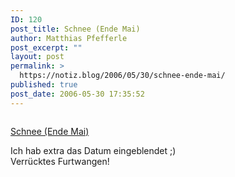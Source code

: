 ```yaml
---
ID: 120
post_title: Schnee (Ende Mai)
author: Matthias Pfefferle
post_excerpt: ""
layout: post
permalink: >
  https://notiz.blog/2006/05/30/schnee-ende-mai/
published: true
post_date: 2006-05-30 17:35:52
---
```

<!-- wp:image {"align":"right","linkDestination":"custom"} -->
<figure class="wp-block-image alignright"><a href="http://www.flickr.com/photos/pfefferle/156504084/"><img src="http://static.flickr.com/51/156504084_846a65d9ed_m.jpg" alt=""/></a></figure>
<!-- /wp:image -->

<!-- wp:paragraph -->
<p><a href="http://www.flickr.com/photos/pfefferle/156504084/">Schnee (Ende Mai)</a></p>
<!-- /wp:paragraph -->

<!-- wp:paragraph -->
<p>Ich hab extra das Datum eingeblendet ;)<br/> Verrücktes Furtwangen!</p>
<!-- /wp:paragraph -->